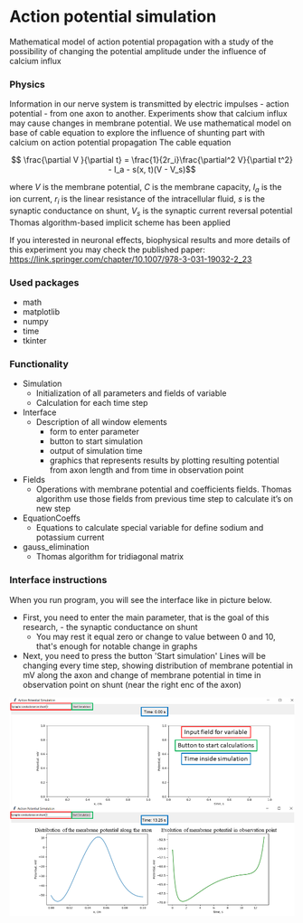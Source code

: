 # Action potential simulation
Mathematical model of action potential propagation with a study of the possibility of changing the potential amplitude under the influence of calcium influx

### Physics 
Information in our nerve system is transmitted by electric impulses - action potential - from one axon to another. Experiments show that calcium influx may cause changes in membrane potential. We use mathematical model on base of cable equation to explore the influence of shunting part with calcium on action potential propagation
The cable equation 
```math
 \frac{\partial V }{\partial t} = \frac{1}{2r_i}\frac{\partial^2 V}{\partial t^2} - I_a - s(x, t)(V - V_s)
```
where $V$ is the membrane potential, $C$ is the membrane capacity, $I_a$ is the ion current, $r_i$ is the linear resistance of the intracellular fluid, $s$ is the synaptic conductance on shunt, $V_s$ is the synaptic current reversal potential
Thomas algorithm-based implicit scheme has been applied

If you interested in neuronal effects, biophysical results and more details of this experiment you may check the published paper: https://link.springer.com/chapter/10.1007/978-3-031-19032-2_23

### Used packages
- math
- matplotlib
- numpy
- time
- tkinter

### Functionality
* Simulation 
    * Initialization of all parameters and fields of variable
    * Calculation for each time step
* Interface
  * Description of all window elements
    * form to enter parameter
    * button to start simulation
    * output of simulation time
    * graphics that represents results by plotting resulting potential from axon length
and from time in observation point
* Fields
  * Operations with membrane potential and coefficients fields. Thomas algorithm use those fields from previous time step to calculate it’s on new step
* EquationCoeffs
  * Equations to calculate special variable for define sodium and potassium current
* gauss_elimination
  * Thomas algorithm for tridiagonal matrix

### Interface instructions
When you run program, you will see the interface like in picture below. 
* First, you need to enter the main parameter, that is the goal of this research, - the synaptic conductance on shunt
    * You may rest it equal zero or change to value between 0 and 10, that's enough for notable change in graphs
* Next, you need to press the button 'Start simulation'
Lines will be changing every time step, showing distribution of membrane potential in mV along the axon and change of membrane potential in time in observation point on shunt (near the right enc of the axon)

![](/assets/images/interface.png)
